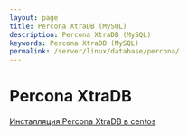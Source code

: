 ```yaml
---
layout: page
title: Percona XtraDB (MySQL)
description: Percona XtraDB (MySQL)
keywords: Percona XtraDB (MySQL)
permalink: /server/linux/database/percona/
---
```


# Percona XtraDB

[Инсталляция Percona XtraDB в centos](/server/linux/database/percona/install/centos/)
